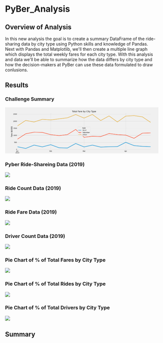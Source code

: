 # PyBer_Analysis

## Overview of Analysis 
In this new analysis the goal is to create a summary DataFrame of the ride-sharing data by city type using Python skills and knowledge of Pandas. Next with Pandas and Matplotlib, we'll then create a multiple line graph which displays the total weekly fares for each city type. With this analysis and data we'll be able to summarize how the data differs by city type and how the decision-makers at PyBer can use these data formulated to draw conlusions.


## Results 

### Challenge Summary

![](Analysis/challenge_summary.png)

### Pyber Ride-Shareing Data (2019)

![](Analysis/Fig1_summary.png)

### Ride Count Data (2019)

![](Analysis/Fig2_summary.png)

### Ride Fare Data (2019)

![](Analysis/Fig3_summary.png)

### Driver Count Data (2019)

![](Analysis/Fig4_summary.png)

### Pie Chart of % of Total Fares by City Type

![](Analysis/Fig5_summary.png)

### Pie Chart of % of Total Rides by City Type

![](Analysis/Fig6_summary.png)

### Pie Chart of % of Total Drivers by City Type

![](Analysis/Fig7_summary.png)

## Summary
